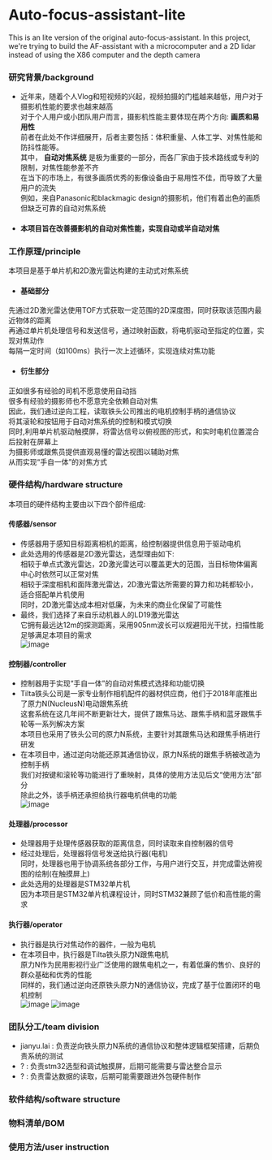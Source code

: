 # Auto-focus-assistant-lite
This is an lite version of the original auto-focus-assistant. In this project, we're trying to build the AF-assistant with a microcomputer and a 2D lidar instead of using the X86 computer and the depth camera

### 研究背景/background
* 近年来，随着个人Vlog和短视频的兴起，视频拍摄的门槛越来越低，用户对于摄影机性能的要求也越来越高<br>
对于个人用户或小团队用户而言，摄影机性能主要体现在两个方向: **画质和易用性**<br>
前者在此处不作详细展开，后者主要包括：体积重量、人体工学、对焦性能和防抖性能等。<br>
其中， **自动对焦系统** 是极为重要的一部分，而各厂家由于技术路线或专利的限制，对焦性能参差不齐<br>
在当下的市场上，有很多画质优秀的影像设备由于易用性不佳，而导致了大量用户的流失<br>
例如，来自Panasonic和blackmagic design的摄影机，他们有着出色的画质但缺乏可靠的自动对焦系统<br>
* #### 本项目旨在改善摄影机的自动对焦性能，实现自动或半自动对焦

### 工作原理/principle
本项目是基于单片机和2D激光雷达构建的主动式对焦系统<br>
+ #### 基础部分<br>
先通过2D激光雷达使用TOF方式获取一定范围的2D深度图，同时获取该范围内最近物体的距离<br>
再通过单片机处理信号和发送信号，通过映射函数，将电机驱动至指定的位置，实现对焦动作<br>
每隔一定时间（如100ms）执行一次上述循环，实现连续对焦功能<br>
+ #### 衍生部分<br>
正如很多有经验的司机不愿意使用自动挡<br>
很多有经验的摄影师也不愿意完全依赖自动对焦<br>
因此，我们通过逆向工程，读取铁头公司推出的电机控制手柄的通信协议<br>
将其滚轮和按钮用于自动对焦系统的控制和模式切换<br>
同时,利用单片机驱动触摸屏，将雷达信号以俯视图的形式，和实时电机位置混合后投射在屏幕上<br>
为摄影师或跟焦员提供直观易懂的雷达视图以辅助对焦<br>
从而实现“手自一体”的对焦方式<br>

### 硬件结构/hardware structure
本项目的硬件结构主要由以下四个部件组成:<br>

#### 传感器/sensor
+ 传感器用于感知目标距离相机的距离，给控制器提供信息用于驱动电机<br>
+ 此处选用的传感器是2D激光雷达，选型理由如下:<br>
  相较于单点式激光雷达，2D激光雷达可以覆盖更大的范围，当目标物体偏离中心时依然可以正常对焦<br>
  相较于深度相机和面阵激光雷达，2D激光雷达所需要的算力和功耗都较小，适合搭配单片机使用<br>
  同时，2D激光雷达成本相对低廉，为未来的商业化保留了可能性<br>
+ 最终，我们选择了来自乐动机器人的LD19激光雷达<br>
  它拥有最远达12m的探测距离，采用905nm波长可以规避阳光干扰，扫描性能足够满足本项目的需求<br>
  ![image](https://user-images.githubusercontent.com/71208694/234904820-214e29d3-c23d-40a4-8e40-be20a173236b.png)

#### 控制器/controller
+ 控制器用于实现“手自一体”的自动对焦模式选择和功能切换<br>
+ Tilta铁头公司是一家专业制作相机配件的器材供应商，他们于2018年底推出了原力N(NucleusN)电动跟焦系统<br>
  这套系统在这几年间不断更新壮大，提供了跟焦马达、跟焦手柄和蓝牙跟焦手轮等一系列解决方案<br>
  本项目也采用了铁头公司的原力N系统，主要针对其跟焦马达和跟焦手柄进行研发<br>
+ 在本项目中，通过逆向功能还原其通信协议，原力N系统的跟焦手柄被改造为控制手柄<br>
  我们对按键和滚轮等功能进行了重映射，具体的使用方法见后文“使用方法”部分<br>
  除此之外，该手柄还承担给执行器电机供电的功能<br>
  ![image](https://user-images.githubusercontent.com/71208694/234904265-ea06e599-4549-4483-97e3-278996c009fc.png)

#### 处理器/processor
+ 处理器用于处理传感器获取的距离信息，同时读取来自控制器的信号<br>
+ 经过处理后，处理器将信号发送给执行器(电机)<br>
  同时，处理器也用于协调系统各部分工作，与用户进行交互，并完成雷达俯视图的绘制(在触摸屏上)<br>
+ 此处选用的处理器是STM32单片机<br>
  因为本项目是STM32单片机课程设计，同时STM32兼顾了低价和高性能的需求<br>

#### 执行器/operator
+ 执行器是执行对焦动作的器件，一般为电机<br>
+ 在本项目中，执行器是Tilta铁头原力N跟焦电机<br>
  原力N作为民用影视行业广泛使用的跟焦电机之一，有着低廉的售价、良好的群众基础和优秀的性能<br>
  同样的，我们通过逆向还原铁头原力N的通信协议，完成了基于位置闭环的电机控制<br>
  ![image](https://user-images.githubusercontent.com/71208694/234904493-18fb9c13-21b8-49a4-9960-7fc6be5cf971.png)
  ![image](https://user-images.githubusercontent.com/71208694/234904598-e6157f63-2e73-4427-8ba5-1e947c6ab19e.png)

### 团队分工/team division
+ jianyu.lai : 负责逆向铁头原力N系统的通信协议和整体逻辑框架搭建，后期负责系统的测试
+ ? : 负责stm32选型和调试触摸屏，后期可能需要与雷达整合显示
+ ? : 负责雷达数据的读取，后期可能需要跟进外包硬件制作

### 软件结构/software structure

### 物料清单/BOM

### 使用方法/user instruction
